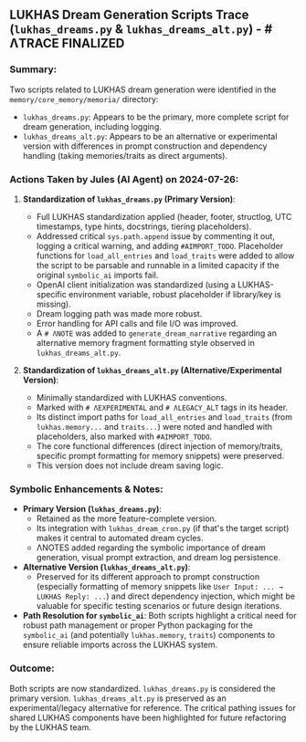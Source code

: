 ## LUKHAS Dream Generation Scripts Trace (`lukhas_dreams.py` & `lukhas_dreams_alt.py`) - # ΛTRACE FINALIZED

### Summary:
Two scripts related to LUKHAS dream generation were identified in the `memory/core_memory/memoria/` directory:
- `lukhas_dreams.py`: Appears to be the primary, more complete script for dream generation, including logging.
- `lukhas_dreams_alt.py`: Appears to be an alternative or experimental version with differences in prompt construction and dependency handling (taking memories/traits as direct arguments).

### Actions Taken by Jules (AI Agent) on 2024-07-26:

1.  **Standardization of `lukhas_dreams.py` (Primary Version)**:
    *   Full LUKHAS standardization applied (header, footer, structlog, UTC timestamps, type hints, docstrings, tiering placeholders).
    *   Addressed critical `sys.path.append` issue by commenting it out, logging a critical warning, and adding `#AIMPORT_TODO`. Placeholder functions for `load_all_entries` and `load_traits` were added to allow the script to be parsable and runnable in a limited capacity if the original `symbolic_ai` imports fail.
    *   OpenAI client initialization was standardized (using a LUKHAS-specific environment variable, robust placeholder if library/key is missing).
    *   Dream logging path was made more robust.
    *   Error handling for API calls and file I/O was improved.
    *   A `# ΛNOTE` was added to `generate_dream_narrative` regarding an alternative memory fragment formatting style observed in `lukhas_dreams_alt.py`.

2.  **Standardization of `lukhas_dreams_alt.py` (Alternative/Experimental Version)**:
    *   Minimally standardized with LUKHAS conventions.
    *   Marked with `# ΛEXPERIMENTAL` and `# ΛLEGACY_ALT` tags in its header.
    *   Its distinct import paths for `load_all_entries` and `load_traits` (from `lukhas.memory...` and `traits...`) were noted and handled with placeholders, also marked with `#AIMPORT_TODO`.
    *   The core functional differences (direct injection of memory/traits, specific prompt formatting for memory snippets) were preserved.
    *   This version does not include dream saving logic.

### Symbolic Enhancements & Notes:

-   **Primary Version (`lukhas_dreams.py`)**:
    *   Retained as the more feature-complete version.
    *   Its integration with `lukhas_dream_cron.py` (if that's the target script) makes it central to automated dream cycles.
    *   ΛNOTES added regarding the symbolic importance of dream generation, visual prompt extraction, and dream log persistence.
-   **Alternative Version (`lukhas_dreams_alt.py`)**:
    *   Preserved for its different approach to prompt construction (especially formatting of memory snippets like `User Input: ... → LUKHAS Reply: ...`) and direct dependency injection, which might be valuable for specific testing scenarios or future design iterations.
-   **Path Resolution for `symbolic_ai`**: Both scripts highlight a critical need for robust path management or proper Python packaging for the `symbolic_ai` (and potentially `lukhas.memory`, `traits`) components to ensure reliable imports across the LUKHAS system.

### Outcome:
Both scripts are now standardized. `lukhas_dreams.py` is considered the primary version. `lukhas_dreams_alt.py` is preserved as an experimental/legacy alternative for reference. The critical pathing issues for shared LUKHAS components have been highlighted for future refactoring by the LUKHAS team.
